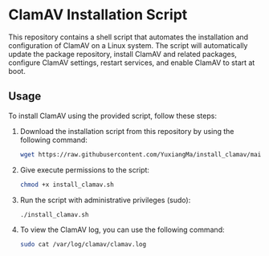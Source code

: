 # ClamAV Installation Script

This repository contains a shell script that automates the installation and configuration of ClamAV on a Linux system. The script will automatically update the package repository, install ClamAV and related packages, configure ClamAV settings, restart services, and enable ClamAV to start at boot.

## Usage

To install ClamAV using the provided script, follow these steps:

1. Download the installation script from this repository by using the following command:

    ```bash
    wget https://raw.githubusercontent.com/YuxiangMa/install_clamav/main/install_clamav.sh
    ```

2. Give execute permissions to the script:

    ```bash
    chmod +x install_clamav.sh
    ```

3. Run the script with administrative privileges (sudo):

    ```bash
    ./install_clamav.sh
    ```
    
4. To view the ClamAV log, you can use the following command:
    ```bash
    sudo cat /var/log/clamav/clamav.log


